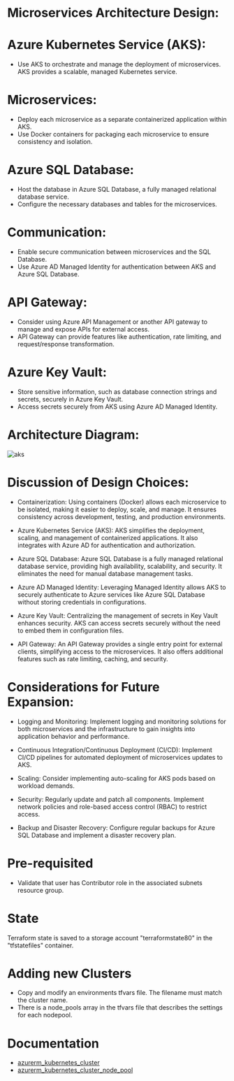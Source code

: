 
# Microservices Architecture Design:
# Azure Kubernetes Service (AKS):

- Use AKS to orchestrate and manage the deployment of microservices. AKS provides a scalable, managed Kubernetes service.
# Microservices:
- Deploy each microservice as a separate containerized application within AKS.
- Use Docker containers for packaging each microservice to ensure consistency and isolation.
# Azure SQL Database:
- Host the database in Azure SQL Database, a fully managed relational database service.
- Configure the necessary databases and tables for the microservices.
# Communication:

- Enable secure communication between microservices and the SQL Database.
- Use Azure AD Managed Identity for authentication between AKS and Azure SQL Database.
# API Gateway:

- Consider using Azure API Management or another API gateway to manage and expose APIs for external access.
- API Gateway can provide features like authentication, rate limiting, and request/response transformation.
# Azure Key Vault:

- Store sensitive information, such as database connection strings and secrets, securely in Azure Key Vault.
- Access secrets securely from AKS using Azure AD Managed Identity.
# Architecture Diagram:
![aks](https://github.com/anujdemo/dotnet-app/assets/85152703/a5dd6142-9a1a-42d1-bcb8-beda2993d645)

# Discussion of Design Choices:
- Containerization: Using containers (Docker) allows each microservice to be isolated, making it easier to deploy, scale, and manage. It ensures consistency across development, testing, and production environments.

- Azure Kubernetes Service (AKS): AKS simplifies the deployment, scaling, and management of containerized applications. It also integrates with Azure AD for authentication and authorization.

- Azure SQL Database: Azure SQL Database is a fully managed relational database service, providing high availability, scalability, and security. It eliminates the need for manual database management tasks.

- Azure AD Managed Identity: Leveraging Managed Identity allows AKS to securely authenticate to Azure services like Azure SQL Database without storing credentials in configurations.

- Azure Key Vault: Centralizing the management of secrets in Key Vault enhances security. AKS can access secrets securely without the need to embed them in configuration files.

- API Gateway: An API Gateway provides a single entry point for external clients, simplifying access to the microservices. It also offers additional features such as rate limiting, caching, and security.

# Considerations for Future Expansion:
- Logging and Monitoring: Implement logging and monitoring solutions for both microservices and the infrastructure to gain insights into application behavior and performance.

- Continuous Integration/Continuous Deployment (CI/CD): Implement CI/CD pipelines for automated deployment of microservices updates to AKS.

- Scaling: Consider implementing auto-scaling for AKS pods based on workload demands.

- Security: Regularly update and patch all components. Implement network policies and role-based access control (RBAC) to restrict access.

- Backup and Disaster Recovery: Configure regular backups for Azure SQL Database and implement a disaster recovery plan.





# Pre-requisited
- Validate that user has Contributor role in the associated subnets resource group.

# State
Terraform state is saved to a storage account "terraformstate80" in the "tfstatefiles" container.

# Adding new Clusters
- Copy and modify an environments tfvars file. The filename must match the cluster name.
- There is a node_pools array in the tfvars file that describes the settings for each nodepool.
  

# Documentation
- [azurerm_kubernetes_cluster](https://registry.terraform.io/providers/hashicorp/azurerm/latest/docs/resources/kubernetes_cluster)
- [azurerm_kubernetes_cluster_node_pool](https://registry.terraform.io/providers/hashicorp/azurerm/latest/docs/resources/kubernetes_cluster_node_pool)
